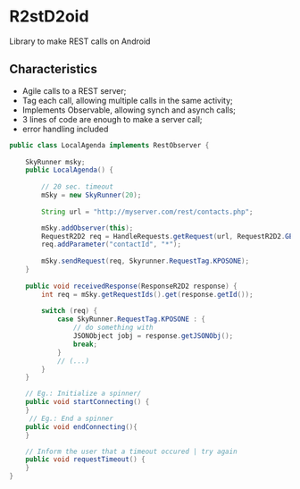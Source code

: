 R2stD2oid
=========

Library to make REST calls on Android


Characteristics
--------

* Agile calls to a REST server;
* Tag each call, allowing multiple calls in the same activity;
* Implements Observable, allowing synch and asynch calls;
* 3 lines of code are enough to make a server call;
* error handling included


```java
public class LocalAgenda implements RestObserver {
	
	SkyRunner msky;
	public LocalAgenda() {
		
		// 20 sec. timeout
		mSky = new SkyRunner(20);
		
		String url = "http://myserver.com/rest/contacts.php";

		mSky.addObserver(this);
		RequestR2D2 req = HandleRequests.getRequest(url, RequestR2D2.GET);
		req.addParameter("contactId", "*"); 
		
		mSky.sendRequest(req, Skyrunner.RequestTag.KPOSONE);
	}
	
	public void receivedResponse(ResponseR2D2 response) {
		int req = mSky.getRequestIds().get(response.getId());
		
		switch (req) {
			case SkyRunner.RequestTag.KPOSONE : {
				// do something with
				JSONObject jobj = response.getJSONObj();
				break;
			}	
			// (...)
		}
	}

	// Eg.: Initialize a spinner/
	public void startConnecting() {
	}
	 // Eg.: End a spinner
	public void endConnecting(){
	}

	// Inform the user that a timeout occured | try again
	public void requestTimeout() {
	}
}
```
